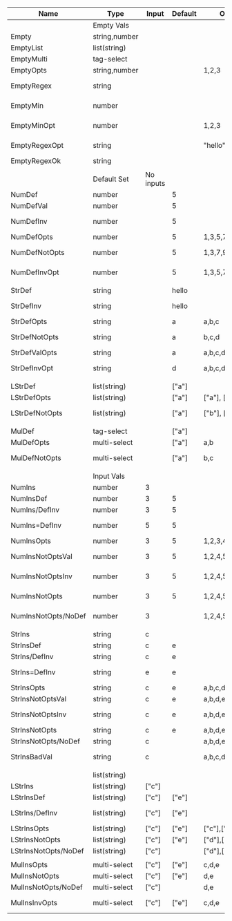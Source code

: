 | Name                 | Type          | Input     | Default | Options           | Validation | -> | Output | Optional | Error         |
|----------------------|---------------|-----------|---------|-------------------|------------|----|--------|----------|---------------|
|                      | Empty Vals    |           |         |                   |            |    |        |          |               |
| Empty                | string,number |           |         |                   |            |    | ""     | false    |               |
| EmptyList            | list(string)  |           |         |                   |            |    | ""     | false    |               |
| EmptyMulti           | tag-select    |           |         |                   |            |    | ""     | false    |               |
| EmptyOpts            | string,number |           |         | 1,2,3             |            |    | ""     | false    |               |
| EmptyRegex           | string        |           |         |                   | world      |    |        |          | regex error   |
| EmptyMin             | number        |           |         |                   | 1-10       |    |        |          | 1 <  < 10     |
| EmptyMinOpt          | number        |           |         | 1,2,3             | 2-5        |    |        |          | 2 <  < 5      |
| EmptyRegexOpt        | string        |           |         | "hello","goodbye" | goodbye    |    |        |          | regex error   |
| EmptyRegexOk         | string        |           |         |                   | .*         |    | ""     | false    |               |
|                      |               |           |         |                   |            |    |        |          |               |
|                      | Default Set   | No inputs |         |                   |            |    |        |          |               |
| NumDef               | number        |           | 5       |                   |            |    | 5      | true     |               |
| NumDefVal            | number        |           | 5       |                   | 3-7        |    | 5      | true     |               |
| NumDefInv            | number        |           | 5       |                   | 10-        |    |        |          | 10 < 5 < 0    |
| NumDefOpts           | number        |           | 5       | 1,3,5,7           | 2-6        |    | 5      | true     |               |
| NumDefNotOpts        | number        |           | 5       | 1,3,7,9           | 2-6        |    |        |          | valid option  |
| NumDefInvOpt         | number        |           | 5       | 1,3,5,7           | 6-10       |    |        |          | 6 < 5 < 10    |
|                      |               |           |         |                   |            |    |        |          |               |
| StrDef               | string        |           | hello   |                   |            |    | hello  | true     |               |
| StrDefInv            | string        |           | hello   |                   | world      |    |        |          | regex error   |
| StrDefOpts           | string        |           | a       | a,b,c             |            |    | a      | true     |               |
| StrDefNotOpts        | string        |           | a       | b,c,d             |            |    |        |          | valid option  |
| StrDefValOpts        | string        |           | a       | a,b,c,d,e,f       | [a-c]      |    | a      | true     |               |
| StrDefInvOpt         | string        |           | d       | a,b,c,d,e,f       | [a-c]      |    |        |          | regex error   |
|                      |               |           |         |                   |            |    |        |          |               |
| LStrDef              | list(string)  |           | ["a"]   |                   |            |    | ["a"]  | true     |               |
| LStrDefOpts          | list(string)  |           | ["a"]   | ["a"], ["b"]      |            |    | ["a"]  | true     |               |
| LStrDefNotOpts       | list(string)  |           | ["a"]   | ["b"], ["c"]      |            |    |        |          | valid option  |
|                      |               |           |         |                   |            |    |        |          |               |
| MulDef               | tag-select    |           | ["a"]   |                   |            |    | ["a"]  | true     |               |
| MulDefOpts           | multi-select  |           | ["a"]   | a,b               |            |    | ["a"]  | true     |               |
| MulDefNotOpts        | multi-select  |           | ["a"]   | b,c               |            |    |        |          | valid option  |
|                      |               |           |         |                   |            |    |        |          |               |
|                      | Input Vals    |           |         |                   |            |    |        |          |               |
| NumIns               | number        | 3         |         |                   |            |    | 3      | false    |               |
| NumInsDef            | number        | 3         | 5       |                   |            |    | 3      | true     |               |
| NumIns/DefInv        | number        | 3         | 5       |                   | 1-3        |    | 3      | true     |               |
| NumIns=DefInv        | number        | 5         | 5       |                   | 1-3        |    |        |          | 1 < 5 < 3     |
| NumInsOpts           | number        | 3         | 5       | 1,2,3,4,5         | 1-3        |    | 3      | true     |               |
| NumInsNotOptsVal     | number        | 3         | 5       | 1,2,4,5           | 1-3        |    |        |          | valid option  |
| NumInsNotOptsInv     | number        | 3         | 5       | 1,2,4,5           | 1-2        |    |        | true     | 1 < 3 < 2     |
| NumInsNotOpts        | number        | 3         | 5       | 1,2,4,5           |            |    |        |          | valid option  |
| NumInsNotOpts/NoDef  | number        | 3         |         | 1,2,4,5           |            |    |        |          | valid option  |
|                      |               |           |         |                   |            |    |        |          |               |
| StrIns               | string        | c         |         |                   |            |    | c      | false    |               |
| StrInsDef            | string        | c         | e       |                   |            |    | c      | true     |               |
| StrIns/DefInv        | string        | c         | e       |                   | [a-c]      |    | c      | true     |               |
| StrIns=DefInv        | string        | e         | e       |                   | [a-c]      |    |        |          | regex error   |
| StrInsOpts           | string        | c         | e       | a,b,c,d,e         | [a-c]      |    | c      | true     |               |
| StrInsNotOptsVal     | string        | c         | e       | a,b,d,e           | [a-c]      |    | c      | true     |               |
| StrInsNotOptsInv     | string        | c         | e       | a,b,d,e           | [a-b]      |    |        |          | regex error   |
| StrInsNotOpts        | string        | c         | e       | a,b,d,e           |            |    | c      | true     |               |
| StrInsNotOpts/NoDef  | string        | c         |         | a,b,d,e           |            |    | c      | false    |               |
| StrInsBadVal         | string        | c         |         | a,b,c,d,e         | 1-10       |    |        |          | min cannot    |
|                      |               |           |         |                   |            |    |        |          |               |
|                      | list(string)  |           |         |                   |            |    |        |          |               |
| LStrIns              | list(string)  | ["c"]     |         |                   |            |    | ["c"]  | false    |               |
| LStrInsDef           | list(string)  | ["c"]     | ["e"]   |                   |            |    | ["c"]  | true     |               |
| LStrIns/DefInv       | list(string)  | ["c"]     | ["e"]   |                   | [a-c]      |    |        |          | regex cannot  |
| LStrInsOpts          | list(string)  | ["c"]     | ["e"]   | ["c"],["d"],["e"] |            |    | ["c"]  | true     |               |
| LStrInsNotOpts       | list(string)  | ["c"]     | ["e"]   | ["d"],["e"]       |            |    | ["c"]  | true     |               |
| LStrInsNotOpts/NoDef | list(string)  | ["c"]     |         | ["d"],["e"]       |            |    | ["c"]  | false    |               |
|                      |               |           |         |                   |            |    |        |          |               |
| MulInsOpts           | multi-select  | ["c"]     | ["e"]   | c,d,e             |            |    | ["c"]  | true     |               |
| MulInsNotOpts        | multi-select  | ["c"]     | ["e"]   | d,e               |            |    | ["c"]  | true     |               |
| MulInsNotOpts/NoDef  | multi-select  | ["c"]     |         | d,e               |            |    | ["c"]  | false    |               |
| MulInsInvOpts        | multi-select  | ["c"]     | ["e"]   | c,d,e             | [a-c]      |    |        |          | regex cannot  |